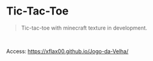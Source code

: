 # Tic-Tac-Toe
>Tic-tac-toe with minecraft texture in development.

<br>

Access: https://xflax00.github.io/Jogo-da-Velha/
